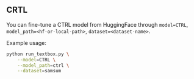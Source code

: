 ## CRTL
You can fine-tune a CTRL model from HuggingFace through ``model=CTRL``, ``model_path=<hf-or-local-path>``, ``dataset=<dataset-name>``. 

Example usage:

```bash
python run_textbox.py \
    --model=CTRL \
    --model_path=ctrl \
    --dataset=samsum
```

